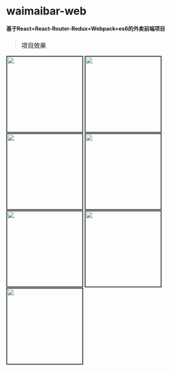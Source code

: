 # waimaibar-web

**基于React+React-Router-Redux+Webpack+es6的外卖前端项目**

> ### 项目效果
<div>
<img src="https://github.com/hsiaovin/waimaibar-web/raw/master/demo/region-page.jpg" width="200" style="border:2px solid #393A3F" />
<img src="https://github.com/hsiaovin/waimaibar-web/raw/master/demo/home-page.jpg" width="200" style="border:2px solid #393A3F" />
<img src="https://github.com/hsiaovin/waimaibar-web/raw/master/demo/shop-page.jpg" width="200" style="border:2px solid #393A3F" />
<img src="https://github.com/hsiaovin/waimaibar-web/raw/master/demo/cart-page.jpg" width="200" style="border:2px solid #393A3F" />
<img src="https://github.com/hsiaovin/waimaibar-web/raw/master/demo/cart-address.jpg" width="200" style="border:2px solid #393A3F" />
<img src="https://github.com/hsiaovin/waimaibar-web/raw/master/demo/cart-time.jpg" width="200" style="border:2px solid #393A3F" />
<img src="https://github.com/hsiaovin/waimaibar-web/raw/master/demo/confirm-page.jpg" width="200" style="border:2px solid #393A3F" />
</div>

